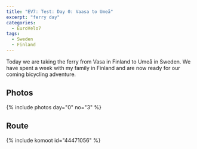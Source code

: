 ```yaml
---
title: "EV7: Test: Day 0: Vaasa to Umeå"
excerpt: "ferry day"
categories:
  - EuroVelo7
tags:
  - Sweden
  - Finland
---
```

Today we are taking the ferry from Vasa in Finland to Umeå in Sweden. We have spent a week with my family in Finland and are now ready for our coming bicycling adventure.

## Photos

{% include photos day="0" no="3" %}

## Route

{% include komoot id="44471056" %}